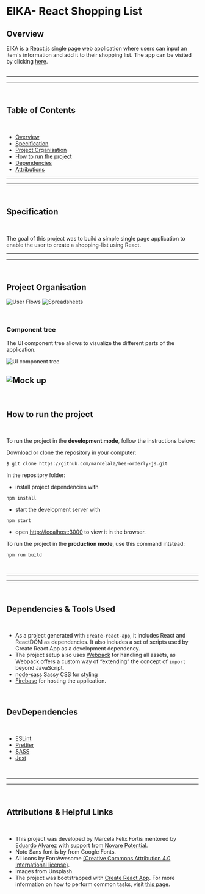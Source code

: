 # EIKA- React Shopping List

## Overview

EIKA is a React.js single page web application where users can input an item's information and add it to their shopping list.
The app can be visited by clicking [here](https://react-list-eika.web.app/).\
<br/>

---
---
<br/>

## Table of Contents
<br/>

- [Overview](#overview)
- [Specification](#specification)
- [Project Organisation](#project-organisation)
- [How to run the project](#how-to-run-the-project)
- [Dependencies](#dependencies-&-tools-used)
- [Attributions](#attributions-&-helpful-links)
  <br/>

---
---
<br/>

## Specification
<br/>

The goal of this project was to build a simple single page application to enable the user to create a shopping-list using React.
<br/>

---
---
<br/>

## Project Organisation

![User Flows](https://whimsical.com/another-to-do-KWrPehJuEdhqw9zdrCSCfC)
![ Spreadsheets](https://docs.google.com/spreadsheets/d/1GV6OP5lFfKMq8MCew-0BUv4B3-WTfFO8eHU4tGssnKg/edit?usp=sharing)

<br/>

### Component tree
The UI component tree allows to visualize the different parts of the application.
<br/>

![UI component tree](https://whimsical.com/another-to-do-KWrPehJuEdhqw9zdrCSCfC)



![Mock up](https://www.figma.com/file/t4BLSc8jsTSDOVRg1Xn7iQ/Another-to-do?node-id=1:7)
<br/>
-----

<br/>

## How to run the project

<br/>

To run the project in the **development mode**, follow the instructions below:

Download or clone the repository in your computer:

```
$ git clone https://github.com/marcelala/bee-orderly-js.git
```

In the repository folder:

- install project dependencies with

```
npm install
```

- start the development server with

```
npm start
```

- open [http://localhost:3000](http://localhost:3000) to view it in the browser.

To run the project in the **production mode**, use this command intstead:

```
npm run build
```
<br/>

----
----

<br/>

## Dependencies & Tools Used

<br/>


- As a project generated with `create-react-app`, it includes React and ReactDOM as dependencies. It also includes a set of scripts used by Create React App as a development dependency.
- The project setup also uses [Webpack](https://webpack.js.org/) for handling all assets, as Webpack offers a custom way of “extending” the concept of `import` beyond JavaScript.
- [node-sass](https://github.com/sass/node-sass) Sassy CSS for styling
- [Firebase](https://firebase.google.com/) for hosting the application.

<br/>

## DevDependencies

<br/>

- [ESLint](https://eslint.org/)
- [Prettier](https://prettier.io/)
- [SASS](https://github.com/sass/sass)
- [Jest](https://jestjs.io/)

<br/>

-----
-----

<br/>

## Attributions & Helpful Links

<br/>

- This project was developed by Marcela Felix Fortis mentored by [Eduardo Alvarez](https://github.com/elalienx) with support from [Novare Potential]().
- Noto Sans font is by from Google Fonts.
- All icons by FontAwesome [(Creative Commons Attribution 4.0 International license)](https://fontawesome.com/license).
- Images from Unsplash.
- The project was bootstrapped with [Create React App](https://github.com/facebookincubator/create-react-app). For more information on how to perform common tasks, visit [this page](https://github.com/facebookincubator/create-react-app/blob/master/packages/react-scripts/template/README.md).

